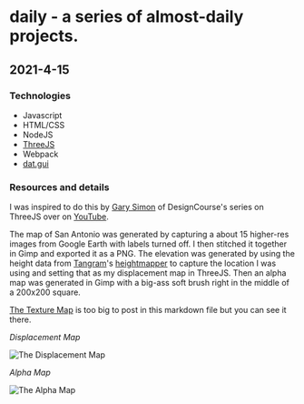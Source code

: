 # daily - a series of almost-daily projects.


## 2021-4-15

### Technologies
* Javascript
* HTML/CSS
* NodeJS
* [ThreeJS](http://threejs.org/)
* Webpack
* [dat.gui](https://www.npmjs.com/package/dat.gui)

### Resources and details
I was inspired to do this by [Gary Simon](https://github.com/designcourse) of DesignCourse's series on ThreeJS over on [YouTube](https://www.youtube.com/channel/UCVyRiMvfUNMA1UPlDPzG5Ow). 

The map of San Antonio was generated by capturing a about 15 higher-res images from Google Earth with labels turned off. I then stitched it together in Gimp and exported it as a PNG. The elevation was generated by using the height data from [Tangram](https://github.com/tangrams)'s [heightmapper](https://github.com/tangrams/heightmapper) to capture the location I was using and setting that as my displacement map in ThreeJS. Then an alpha map was generated in Gimp with a big-ass soft brush right in the middle of a 200x200 square. 

[The Texture Map](https://githubphotos.s3.amazonaws.com/texture.png) is too big to post in this markdown file but you can see it there. 

_Displacement Map_

![The Displacement Map](https://githubphotos.s3.amazonaws.com/displacement.png)

_Alpha Map_

![The Alpha Map](https://githubphotos.s3.amazonaws.com/alpha.png)
